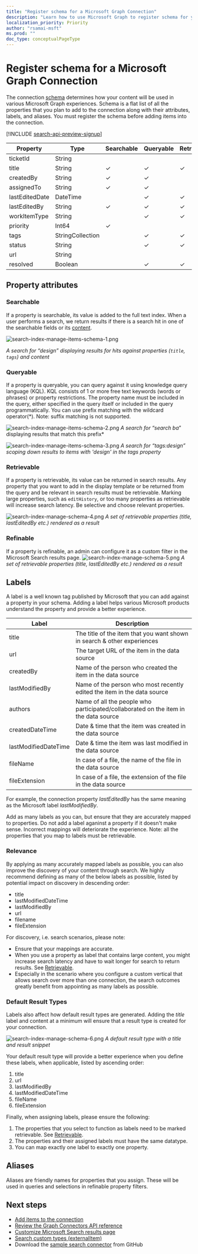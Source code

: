 ```yaml
---
title: "Register schema for a Microsoft Graph Connection"
description: "Learn how to use Microsoft Graph to register schema for your Microsoft Graph Connection"
localization_priority: Priority
author: "rsamai-msft"
ms.prod: ""
doc_type: conceptualPageType
---
```


# Register schema for a Microsoft Graph Connection
The connection [schema](/graph/api/resources/schema?view=graph-rest-beta) determines how your content will be used in various Microsoft Graph experiences. Schema is a flat list of all the properties that you plan to add to the connection along with their attributes, labels, and aliases. You must register the schema before adding items into the connection.

[!INCLUDE [search-api-preview-signup](../includes/search-api-preview-signup.md)]

| Property       	| Type             	| Searchable 	| Queryable 	| Retrievable 	| Refinable 	| Labels               	| Aliases    	|
|----------------	|------------------	|------------	|-----------	|-------------	|-----------	|----------------------	|------------	|
| ticketId       	| String           	|            	|           	|             	|           	|                      	| ID         	|
| title          	| String           	| ✓          	| ✓         	| ✓           	|           	| title                	|            	|
| createdBy      	| String           	| ✓          	| ✓         	|             	|           	| createdBy            	| creator    	|
| assignedTo     	| String           	| ✓          	| ✓         	|             	|           	|                      	|            	|
| lastEditedDate 	| DateTime         	|            	| ✓         	| ✓           	| ✓         	| lastModifiedDateTime 	| editedDate 	|
| lastEditedBy   	| String           	| ✓          	| ✓         	| ✓           	|           	| lastModifiedBy       	| edited     	|
| workItemType   	| String           	|            	| ✓         	| ✓           	|           	|                      	| ticketType 	|
| priority       	| Int64            	| ✓          	|           	|             	|           	|                      	|            	|
| tags           	| StringCollection 	|            	| ✓         	| ✓           	| ✓         	|                      	|            	|
| status         	| String           	|            	| ✓         	| ✓           	|           	|                      	|            	|
| url            	| String           	|            	|           	|             	|           	| url                  	|            	|
| resolved       	| Boolean          	|            	| ✓         	| ✓           	|           	|                      	|            	|

## Property attributes
### Searchable
If a property is searchable, its value is added to the full text index. When a user performs a search, we return results if there is a search hit in one of the searchable fields or its [content]((search-index-manage-item.md#content)).

![search-index-manage-items-schema-1.png](./images/search-index-manage-schema-1.png)

*A search for “design” displaying results for hits against properties (`title`, `tags`) and content*




### Queryable
If a property is queryable, you can query against it using knowledge query language (KQL). KQL consists of 1 or more free text keywords (words or phrases) or property restrictions. The property name must be included in the query, either specified in the query itself or included in the query programmatically. You can use prefix matching with the wildcard operator(*). Note: suffix matching is not supported.

![search-index-manage-items-schema-2.png](./images/search-index-manage-schema-2.png)
*A search for “search ba*” displaying results that match this prefix*

![search-index-manage-items-schema-3.png](./images/search-index-manage-schema-3.png)
*A search for “tags:design” scoping down results to items with 'design' in the tags property*


### Retrievable
If a property is retrievable, its value can be returned in search results. Any property that you want to add in the display template or be returned from the query and be relevant in search results must be retrievable. Marking large properties, such as `editHistory`, or too many properties as retrievable will increase search latency. Be selective and choose relevant properties. 

![search-index-manage-schema-4.png](./images/search-index-manage-schema-4.png)
*A set of retrievable properties (title, lastEditedBy etc.) rendered as a result*

### Refinable
If a property is refinable, an admin can configure it as a custom filter in the Microsoft Search results page.
![search-index-manage-schema-5.png](./images/search-index-manage-schema-5.png)
*A set of retrievable properties (title, lastEditedBy etc.) rendered as a result*

## Labels 
A label is a well known tag published by Microsoft that you can add against a property in your schema. Adding a label helps various Microsoft products understand the property and provide a better experience. 

| Label                	| Description                                                                         	|
|----------------------	|-------------------------------------------------------------------------------------	|
| title                	| The title of the item that you want shown in search & other experiences             	|
| url                  	| The target URL of the item in the data source                                       	|
| createdBy            	| Name of the person who created the item in the data source                          	|
| lastModifiedBy       	| Name of the person who most recently edited the item in the data source             	|
| authors              	| Name of all the people who participated/collaborated on the item in the data source 	|
| createdDateTime      	| Date & time that the item was created in the data source                            	|
| lastModifiedDateTime 	| Date & time the item was last modified in the data source                           	|
| fileName             	| In case of a file, the name of the file in the data source                          	|
| fileExtension        	| In case of a file, the extension of the file in the data source                     	|

For example, the connection property *lastEditedBy* has the same meaning as the Microsoft label *lastModifiedBy*. 

Add as many labels as you can, but ensure that they are accurately mapped to properties. Do not add a label aganinst a property if it doesn't make sense. Incorrect mappings will deteriorate the experience. Note: all the properties that you map to labels must be retrievable.

### Relevance
By applying as many accurately mapped labels as possible, you can also improve the discovery of your content through search. We highly recommend defining as many of the below labels as possible, listed by potential impact on discovery in descending order:
- 	title
- lastModifiedDateTime
- 	lastModifiedBy
- 	url
- 	filename
- 	fileExtension

For discovery, i.e. search scenarios, please note:
-  Ensure that your mappings are accurate.
- When you use a property as label that contains large content, you might increase search latency and have to wait longer for search to return results. See [Retrievable](#Retrievable).
- Especially in the scenario where you configure a custom vertical that allows search over more than one connection, the search outcomes greatly benefit from appointing as many labels as possible.

### Default Result Types
Labels also affect how default result types are generated. Adding the *title* label and content at a minimum will ensure that a result type is created for your connection.

![search-index-manage-schema-6.png](./images/search-index-manage-schema-6.png)
*A default result type with a title and result snippet*

Your default result type will provide a better experience when you define these labels, when applicable, listed by ascending order:
1.	title
2.	url
3.	lastModifiedBy
4.	lastModifiedDateTime
5.	fileName
6.	fileExtension

Finally, when assigning labels, please ensure the following:
1.	The properties that you select to function as labels need to be marked retrievable. See  [Retrievable](#Retrievable). 
2.	The properties and their assigned labels must have the same datatype.
3.	You can map exactly one label to exactly one property. 

## Aliases 
Aliases are friendly names for properties that you assign. These will be used in queries and selections in refinable property filters.


## Next steps
- [Add items to the connection](/graph/concepts/search-index-manage-items.md)
- [Review the Graph Connectors API reference](/graph/api/resources/indexing-api-overview?view=graph-rest-beta)
- [Customize Microsoft Search results page](/MicrosoftSearch/configure-connector#next-steps-customize-the-search-results-page)
- [Search custom types (externalItem)](search-concept-custom-types.md)
- Download the [sample search connector](https://github.com/microsoftgraph/msgraph-search-connector-sample) from GitHub
